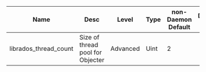 | Name | Desc | Level | Type | non-Daemon Default | Daemon Default | Min | Max | Valid Values | verbatim | See also | Flags | Services | Validator | Long Desc | Tags |
| --- | --- | --- | --- | --- | --- | --- | --- | --- | --- | --- | --- | --- | --- | --- | --- |
| <span id="SP_librados_thread_count">librados_thread_count</span> |  Size of thread pool for Objecter | Advanced | Uint | 2 |  | 1 |  |  |  |  |  |  |  |  | client |
